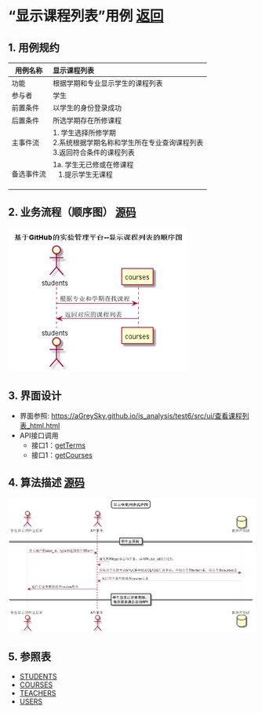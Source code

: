 # “显示课程列表”用例 [返回](../../README.md)

## 1. 用例规约

|用例名称|显示课程列表|
|-------|:-------------|
|功能|根据学期和专业显示学生的课程列表|
|参与者|学生|
|前置条件| 以学生的身份登录成功|
|后置条件|所选学期存在所修课程|
|主事件流| 1. 学生选择所修学期<br/>2.系统根据学期名称和学生所在专业查询课程列表<br/>3.返回符合条件的课程列表 |
|备选事件流|1a. 学生无已修或在修课程 <br/>&nbsp;&nbsp; 1.提示学生无课程 <br/> &nbsp;&nbsp;|

## 2. 业务流程（顺序图） [源码](../顺序图/显示课程列表.wsd)
![sequence显示课程列表](../images/顺序图/显示课程列表.png) 


## 3. 界面设计
- 界面参照: https://aGreySky.github.io/is_analysis/test6/src/ui/查看课程列表_html.html
- API接口调用
    - 接口1：[getTerms](../接口/getTerms.md)
    - 接口1：[getCourses](../接口/getCourses.md)


## 4. 算法描述 [源码](../流程图/显示课程列表流程图.wsd)
![显示课程列表流程图](../images/流程图/显示课程列表流程图.png)
    
## 5. 参照表

- [STUDENTS](../数据库设计/数据库设计.md/#STUDENTS)
- [COURSES](../数据库设计/数据库设计.md/#COURSES)
- [TEACHERS](../数据库设计/数据库设计.md/#TEACHERS)
- [USERS](../数据库设计/数据库设计.md/#USERS)